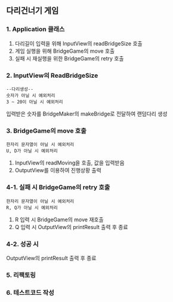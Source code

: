 ## 다리건너기 게임
### 1. Application 클래스
1. 다리길이 입력을 위해 InputView의 readBridgeSize 호출
2. 게임 실행을 위해 BridgeGame의 move 호출
3. 실패 시 재실행을 위한 BridgeGame의 retry 호출

### 2. InputView의 ReadBridgeSize
    --다리생성--
    숫자가 아닐 시 예외처리
    3 ~ 20이 아닐 시 예외처리
입력받은 숫자를 BridgeMaker의 makeBridge로 전달하여 랜덤다리 생성

### 3. BridgeGame의 move 호출
    한자리 문자열이 아닐 시 예외처리
    U, D가 아닐 시 예외처리
1. InputView의 readMoving을 호출, 값을 입력받음  
2. OutputView를 이용하여 진행상황 출력

### 4-1. 실패 시 BridgeGame의 retry 호출
    한자리 문자열이 아닐 시 예외처리
    R, Q가 아닐 시 예외처리
1. R 입력 시 BridgeGame의 move 재호출
2. Q 입력 시 OutputView의 printResult 출력 후 종료

### 4-2. 성공 시 
OutputView의 printResult 출력 후 종료

### 5. 리팩토링
### 6. 테스트코드 작성